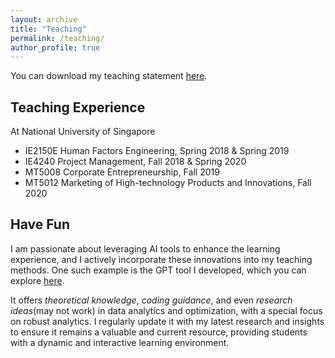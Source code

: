 ```yaml
---
layout: archive
title: "Teaching"
permalink: /teaching/
author_profile: true
---
```


You can download my teaching statement [here](/file/teaching.pdf).

## Teaching Experience 
At National University of Singapore
* IE2150E Human Factors Engineering, Spring 2018 & Spring 2019
* IE4240 Project Management, Fall 2018 & Spring 2020
* MT5008 Corporate Entrepreneurship, Fall 2019
* MT5012 Marketing of High-technology Products and Innovations, Fall 2020

## Have Fun
I am passionate about leveraging AI tools to enhance the learning experience, and I actively incorporate these innovations into my teaching methods. One such example is the GPT tool I developed, which you can explore [here](https://chatgpt.com/g/g-28pRRZME3-your-analytics-buddy). 

It offers _theoretical knowledge_, _coding guidance_, and even _research ideas_(may not work) in data analytics and optimization, with a special focus on robust analytics. I regularly update it with my latest research and insights to ensure it remains a valuable and current resource, providing students with a dynamic and interactive learning environment.
